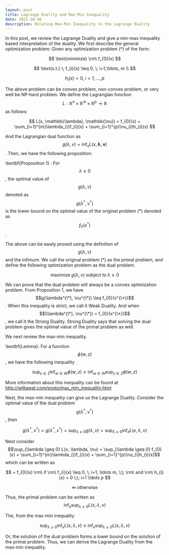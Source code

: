 ```yaml
---
layout: post
title: Lagrange Duality and Max-Min Inequality
date: 2021-10-30
description: Relating Max-Min Inequality to the Lagrange Duality
---
```

In this post, we review the Lagrange Duality and give a min-max inequality based interpretation of the duality. We first describe the general optimization problem:
Given any optimization problem (\*) of the form:

$$
\text{minimize} \rm\ f_{0}(x)
$$

$$
\text{s.t.} \; f_{i}(x) \leq 0, \; i=1,\ldots, m \\
$$

$$
h_{i}(x) = 0, \; i=1,\ldots,p
$$

The above problem can be convex problem, non-convex problem, or very well be NP-hard problem. We define the Lagrangian function $$L: \mathbb{R}^{n}\times \mathbb{R}^{m}\times \mathbb{R}^{p} \rightarrow \mathbb{R}$$ as follows:

$$
L(x, \mathbb{\lambda}, \mathbb{\nu}) = f_{0}(x) + \sum_{i=1}^{m}\lambda_{i}f_{i}(x) + \sum_{i=1}^{p}\nu_{i}h_{i}(x)
$$

And the Lagrangian dual function as $$g(\lambda, \nu) = \inf_{x}L(x, \mathbf{\lambda}, \mathbf{\nu})$$. Then, we have the following proposition:


\textbf{Proposition 1} : For $$\lambda \geq 0$$, the optimal value of $$g(\lambda, \nu)$$ denoted as $$g(\lambda^{*}, \nu^{*})$$ is the lower-bound on the optimal value of the original problem (\*) denoted as $$f_{0}(x^{*})$$.


The above can be easily proved using the definition of $$g(\lambda, \nu)$$ and the infimum. We call the original problem (\*) as the primal problem, and define the following optimization problem as the dual problem.

$$
\text{maximize} \;g(\lambda, \nu) \; \text{subject to} \; \lambda \geq 0
$$

We can prove that the dual problem will always be a convex optimization problem.
From Proposition 1, we have $$g(\lambda^{\*}, \nu^{\*}) \leq f_{0}(x^{\*})$$. When this inequality is strict, we call it Weak Duality. And when $$(\lambda^{\*}, \nu^{\*}) = f_{0}(x^{\*})$$, we call it the Strong Duality. Strong Duality says that solving the dual problem gives the optimal value of the primal problem as well.

We next review the max-min inequality.

\textbf{Lemma}: For a function $$\phi(w,z)$$, we have the following inequality


$$
	\sup_{z \in Z} \inf_{w \in W}\phi(w,z) \leq \inf_{w \in W} \sup_{z \in Z}\phi(w, z)
$$

More information about this inequality can be found at http://wittawat.com/posts/max_min_inequality.html

Next, the max-min inequality can give us the Lagrange Duality. Consider the optimal value of the dual problem $$g(\lambda^{*}, \nu^{*})$$, then

$$
	g(\lambda^{*}, \nu^{*}) = g(\lambda^{*}, \nu^{*}) = \sup_{\lambda \geq 0} g(\lambda, \nu) = \sup_{\lambda \geq 0}\inf_{x}L(x, \lambda, \nu) 
$$

Next consider $$\sup_{\lambda \geq 0} L(x, \lambda, \nu) = \sup_{\lambda \geq 0} f_{0}(x) + \sum_{i=1}^{m}\lambda_{i}f_{i}(x) + \sum_{i=1}^{p}\nu_{i}h_{i}(x)$$ which can be written as

$$
= f_{0}(x) \rm\ if \rm\ f_{i}(x) \leq 0, \; i=1, \ldots m, \;\; \rm\ and \rm\ h_{i}(x) = 0 \;\; i=1 \ldots p
$$

$$
\infty \; \text{otherwise}
$$

Thus, the primal problem can be written as $$\inf_{x}\sup_{\lambda \geq 0}L(x, \lambda, \nu)$$

The, from the max-min inequality

$$
\sup_{\lambda \geq 0}\inf_{x}L(x, \lambda, \nu) \leq  \inf_{x}\sup_{\lambda \geq 0}L(x, \lambda, \nu)
$$

Or, the solution of the dual problem forms a lower bound on the solution of the primal problem.
Thus, we can derive the Lagrange Duality from the max-min inequality.